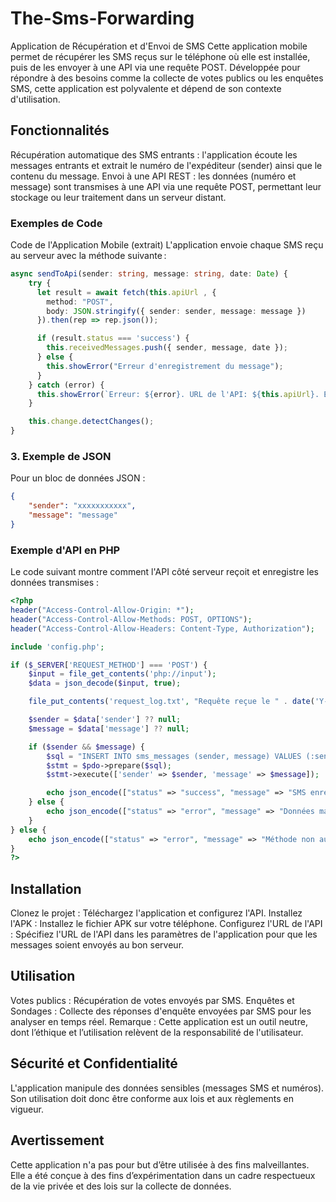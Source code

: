 # The-Sms-Forwarding

Application de Récupération et d'Envoi de SMS
Cette application mobile permet de récupérer les SMS reçus sur le téléphone où elle est installée, puis de les envoyer à une API via une requête POST. Développée pour répondre à des besoins comme la collecte de votes publics ou les enquêtes SMS, cette application est polyvalente et dépend de son contexte d'utilisation.

## Fonctionnalités

Récupération automatique des SMS entrants : l'application écoute les messages entrants et extrait le numéro de l'expéditeur (sender) ainsi que le contenu du message.
Envoi à une API REST : les données (numéro et message) sont transmises à une API via une requête POST, permettant leur stockage ou leur traitement dans un serveur distant.

### Exemples de Code

Code de l'Application Mobile (extrait)
L'application envoie chaque SMS reçu au serveur avec la méthode suivante :

```typescript
async sendToApi(sender: string, message: string, date: Date) {
    try {
      let result = await fetch(this.apiUrl , {
        method: "POST",
        body: JSON.stringify({ sender: sender, message: message })
      }).then(rep => rep.json());

      if (result.status === 'success') {
        this.receivedMessages.push({ sender, message, date });
      } else {
        this.showError("Erreur d'enregistrement du message");
      }
    } catch (error) {
      this.showError(`Erreur: ${error}. URL de l'API: ${this.apiUrl}. Expéditeur: ${sender}. Message: ${message}`);
    }

    this.change.detectChanges();
}

```
### 3. Exemple de JSON

Pour un bloc de données JSON :

```json
{
    "sender": "xxxxxxxxxxx",
    "message": "message"
}
```

### Exemple d'API en PHP

Le code suivant montre comment l'API côté serveur reçoit et enregistre les données transmises :

```PHP
<?php
header("Access-Control-Allow-Origin: *");
header("Access-Control-Allow-Methods: POST, OPTIONS");
header("Access-Control-Allow-Headers: Content-Type, Authorization");

include 'config.php';

if ($_SERVER['REQUEST_METHOD'] === 'POST') {
    $input = file_get_contents('php://input');
    $data = json_decode($input, true);

    file_put_contents('request_log.txt', "Requête reçue le " . date('Y-m-d H:i:s') . " :\n" . $input . "\n\n", FILE_APPEND);

    $sender = $data['sender'] ?? null;
    $message = $data['message'] ?? null;

    if ($sender && $message) {
        $sql = "INSERT INTO sms_messages (sender, message) VALUES (:sender, :message)";
        $stmt = $pdo->prepare($sql);
        $stmt->execute(['sender' => $sender, 'message' => $message]);

        echo json_encode(["status" => "success", "message" => "SMS enregistré"]);
    } else {
        echo json_encode(["status" => "error", "message" => "Données manquantes"]);
    }
} else {
    echo json_encode(["status" => "error", "message" => "Méthode non autorisée"]);
}
?>


```






## Installation

Clonez le projet : Téléchargez l'application et configurez l'API.
Installez l'APK : Installez le fichier APK sur votre téléphone.
Configurez l'URL de l'API : Spécifiez l'URL de l'API dans les paramètres de l'application pour que les messages soient envoyés au bon serveur.

## Utilisation

Votes publics : Récupération de votes envoyés par SMS.
Enquêtes et Sondages : Collecte des réponses d'enquête envoyées par SMS pour les analyser en temps réel.
Remarque : Cette application est un outil neutre, dont l’éthique et l’utilisation relèvent de la responsabilité de l'utilisateur.

## Sécurité et Confidentialité

L'application manipule des données sensibles (messages SMS et numéros). Son utilisation doit donc être conforme aux lois et aux règlements en vigueur.

## Avertissement

Cette application n'a pas pour but d’être utilisée à des fins malveillantes. Elle a été conçue à des fins d’expérimentation dans un cadre respectueux de la vie privée et des lois sur la collecte de données.

